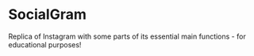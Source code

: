 # SocialGram
Replica of Instagram with some parts of its essential main functions - for educational purposes!
